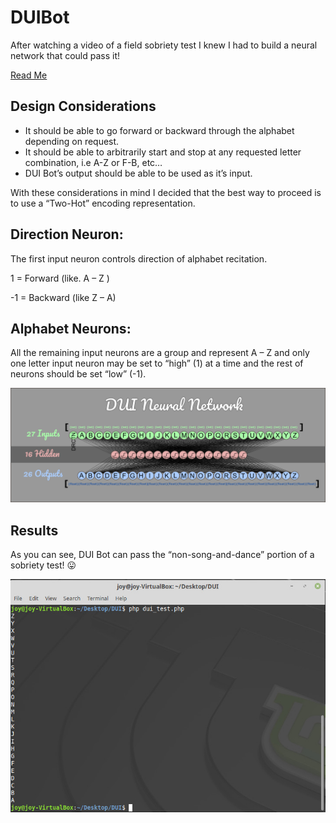 # DUIBot

After watching a video of a field sobriety test I knew I had to build a neural network that could pass it!

[Read Me](https://geekgirljoy.wordpress.com/2019/05/22/dui-bot/)

## Design Considerations

   * It should be able to go forward or backward through the alphabet depending on request.
   * It should be able to arbitrarily start and stop at any requested letter combination, i.e A-Z or F-B, etc…
   * DUI Bot’s output should be able to be used as it’s input.

With these considerations in mind I decided that the best way to proceed is to use a “Two-Hot” encoding representation.

## Direction Neuron:

The first input neuron controls direction of alphabet recitation.

1 = Forward (like. A – Z )

-1 = Backward (like Z – A)

 

## Alphabet Neurons:

All the remaining input neurons are a group and represent A – Z and only one letter input neuron may be set to “high” (1) at a time and the rest of neurons should be set “low” (-1).

![DUI ANN](https://github.com/geekgirljoy/DUIBot/blob/master/DUIANN.jpg)

## Results

As you can see, DUI Bot can pass the “non-song-and-dance” portion of a sobriety test! 😛

![DUI ANN Results](https://github.com/geekgirljoy/DUIBot/blob/master/DUIBotResults.jpg)


